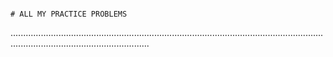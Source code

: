                                                                                   # ALL MY PRACTICE PROBLEMS

...................................................................................................................................................................................

